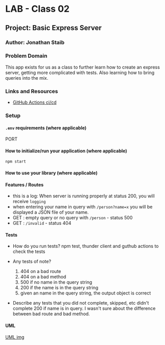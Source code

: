 # LAB - Class 02

## Project: Basic Express Server

### Author: Jonathan Staib

### Problem Domain

This app exists for us as a class to further learn how to create an express server, getting more complicated with tests. Also learning how to bring queries into the mix.

### Links and Resources

- [GitHub Actions ci/cd](https://github.com/JonathanStaib/basic-express-server/actions/)

### Setup

#### `.env` requirements (where applicable)

PORT

#### How to initialize/run your application (where applicable)

`npm start`

#### How to use your library (where applicable)

#### Features / Routes

- this is a log: When server is running properly at status 200, you will receive `logging`
- when entering your name in query with `/person?name=x` you will be displayed a JSON file of your name.
- GET : empty query or no query with `/person` - status 500
- GET : `/invalid` - status 404

#### Tests

- How do you run tests?
    npm test, thunder client and guthub actions to check the tests
- Any tests of note?
    1. 404 on a bad route
    2. 404 on a bad method
    3. 500 if no name in the query string
    4. 200 if the name is in the query string
    5. given an name in the query string, the output object is correct

- Describe any tests that you did not complete, skipped, etc
    didn't complete 200 if name is in query. I wasn't sure about the difference between bad route and bad method.

#### UML

[UML img](./src/assets/UML.png)